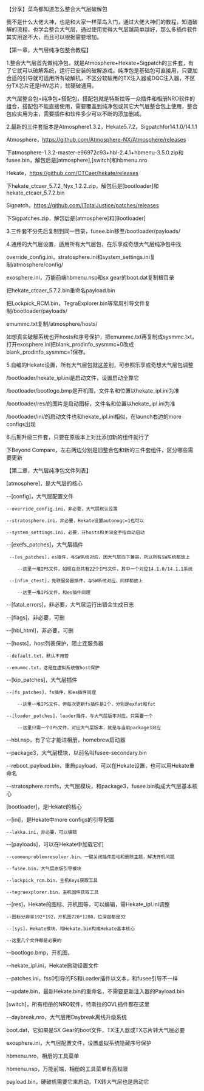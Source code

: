 【分享】菜鸟都知道怎么整合大气层破解包

我不是什么大佬大神，也是和大家一样菜鸟入门，通过大佬大神们的教程，知道破解的流程，也学会整合大气层，通过使用觉得大气层越简单越好，那么多插件软件其实用途不大，而且可以根据需要增加。

【第一章，大气层纯净包整合教程】

1.整合大气层首先做纯净包，就是Atmosphere+Hekate+Sigpatch的三件套，有了它就可以破解系统，运行已安装的破解游戏。纯净包是基础包可直接用，只要加合适的引导就可适用所有破解机，不区分软破用的TX注入器或DQC注入器，不区分TX芯片还是HW芯片，软硬破通用。
    
大气层整合包=纯净包+搭配包，搭配包就是特斯拉等一众插件和相册NRO软件的组合，搭配包不能直接使用，需要覆盖到纯净包或其它大气层整合包上使用，整合包应实用为主，需要插件和软件多少可以不断的添加删减。
    
2.最新的三件套版本是Atmosphere1.3.2，Hekate5.7.2，Sigpatchfor14.1.0/14.1.1
    
Atmosphere，https://github.com/Atmosphere-NX/Atmosphere/releases
    
下atmosphere-1.3.2-master-e96972c93+hbl-2.4.1+hbmenu-3.5.0.zip和fusee.bin，解包后是[atmosphere],[switch]和hbmenu.nro
    
Hekate，https://github.com/CTCaer/hekate/releases
    
下hekate_ctcaer_5.7.2_Nyx_1.2.2.zip，解包后是[bootloader]和hekate_ctcaer_5.7.2.bin
    
Sigpatch，https://github.com/ITotalJustice/patches/releases
    
下Sigpatches.zip，解包后是[atmosphere]和[Bootloader]
    
3.三件套不分先后复制到同一目录，fusee.bin移至/bootloader/payloads/
    
4.通用的大气层设置，适用所有大气层包，在乐享或奇想大气层纯净包中找
    
override_config.ini，stratosphere.ini和system_settings.ini复制/atmosphere/config/

exosphere.ini，万能前端hbmenu.nsp和sx gear的boot.dat复制根目录

把hekate_ctcaer_5.7.2.bin重命名payload.bin

把Lockpick_RCM.bin，TegraExplorer.bin等常用引导文件复制/bootloader/payloads/

emummc.txt复制/atmosphere/hosts/

如想真实破解系统也开hosts和序号保护，把emummc.txt再复制成sysmmc.txt，打开exosphere.ini把blank_prodinfo_sysmmc=0改成blank_prodinfo_sysmmc=1保存。

5.自编的Hekate设置，所有大气层包就这差别，可参照乐享或奇想大气层包调整
    
/bootloader/hekate_ipl.ini是启动文件，设置启动全靠它

/bootloader/bootlogo.bmp是开机图，文件名和位置以hekate_ipl.ini为准

/bootloader/res/的图片是启动图标，文件名和位置以hekate_ipl.ini为准

/bootloader/ini/的启动文件也和hekate_ipl.ini相似，在launch右边的more configs出现

6.后期升级三件套，只要在原版本上对比添加新的组件就行了
    
下Beyond Compare，左右两边分别是旧整合包和新的三件套组件，区分哪些需要更新

【第二章，大气层纯净包文件列表】

[atmosphere]，是大气层的核心

  --[config]，大气层配置文件
  
    --override_config.ini，非必要，大气层默认设置
    
    --stratosphere.ini，非必要，Hekate设置autonogc=1也可以
    
    --system_settings.ini，必要，开hosts和关闭金手指自动启动
    
  --[exefs_patches]，大气层插件
  
     --[es_patches]，es插件，与SW系统对应，因大气层向下兼容，所以所有SW系统都放上
     
        --这里一堆IPS文件，如现在总共有22个IPS文件，其中一个对应14.1.0/14.1.1系统
        
     --[nfim_ctest]，免联服务器插件，与SW系统对应，同样都放上
     
        --这里一堆IPS文件，和es插件同理
        
  --[fatal_errors]，非必要，大气层运行出错会生成日志
  
  --[flags]，非必要，可删
  
  --[hbl_html]，非必要，可删
  
  --[hosts]，host列表保护，阻止连服务器
  
    --default.txt，默认不用管
    
    --emummc.txt，这是在虚拟系统做host保护
    
  --[kip_patches]，大气层插件
  
    --[fs_patches]，fs插件，和es插件同理
    
        --这里一堆IPS文件，但每次更新fs插件是2个，分别是exfat和fat
        
    --[loader_patches]，loader插件，与大气层版本对应，只需要一个
    
        --这里只需一个IPS文件，对应大气层版本，就是与当前package3对应
        
  --hbl.nsp，有了它才能进相册，homebrew启动器
  
  --package3，大气层模块，以前名叫fusee-secondary.bin
  
  --reboot_payload.bin，重启payload，可以在Hekate设置，也可以用Hekate重命名
  
  --stratosphere.romfs，大气层模块，和package3，fusee.bin构成大气层基本核心
  
[bootloader]，是Hekate的核心

  --[ini]，是Hekate中more configs的引导配置
  
    --lakka.ini，非必要，可以编辑
    
  --[payloads]，可以在Hekate中加载它们
  
    --commonproblemresolver.bin，一键关闭插件启动和删除主题，解决开机问题
    
    --fusee.bin，大气层原版引导模块
    
    --lockpick_rcm.bin，主机Keys获取工具
    
    --tegraexplorer.bin，主机固件获取工具
    
  --[res]，Hekate的图标、开机图等，可以编辑，需Hekate_ipl.ini调整
  
    --图标分辨率192*192，开机图720*1280，位深度都是32
    
    --[sys]，Hekate模块，和Hekate.bin构成Hekate基本核心
    
    --这里几个文件都是必要的
    
  --bootlogo.bmp，开机图，
  
  --hekate_ipl.ini，Hekate启动设置文件
  
  --patches.ini，fss0引导的FS和Loader插件以文本，和fusee引导不一样
  
  --update.bin，最新Hekate.bin的重命名，不需要更新注入器的Payload.bin
  
[switch]，所有相册的NRO软件，特斯拉的OVL插件都在这里

  --daybreak.nro，大气层用Daybreak离线升级系统
  
boot.dat，它如果是SX Gear的boot文件，TX注入器或TX芯片转大气层必要

exosphere.ini，大气层配置文件，设置虚拟系统隐藏序号保护

hbmenu.nro，相册的工具菜单

hbmenu.nsp，万能前端，相册的工具菜单有高权限

payload.bin，硬破机需要它来启动，TX转大气层也是启动它





